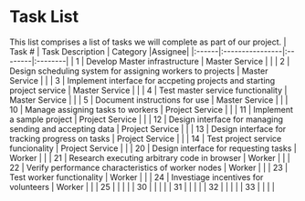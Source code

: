 # Task List
This list comprises a list of tasks we will complete as part of our project.
| Task # | Task Description | Category |Assignee|
|:------|:----------------|:--------|:--------|
| 1 | Develop Master infrastructure | Master Service | |
| 2 | Design scheduling system for assigning workers to projects | Master Service | |
| 3 | Implement interface for accpeting projects and starting project service | Master Service | |
| 4 | Test master service functionality | Master Service | |
| 5 | Document instructions for use | Master Service | |
| 10 | Manage assigning tasks to workers | Project Service | |
| 11 | Implement a sample project | Project Service | |
| 12 | Design interface for managing sending and accepting data | Project Service | |
| 13 | Design interface for tracking progress on tasks | Project Service | |
| 14 | Test project service funcionality | Project Service | |
| 20 | Design interface for requesting tasks | Worker | |
| 21 | Research executing arbitrary code in browser | Worker | |
| 22 | Verify performance characteristics of worker nodes | Worker | |
| 23 | Test worker functionality | Worker | |
| 24 | Investiage incentives for volunteers | Worker | |
| 25 | | | |
| 30 | | | |
| 31 | | | |
| 32 | | | |
| 33 | | | |
